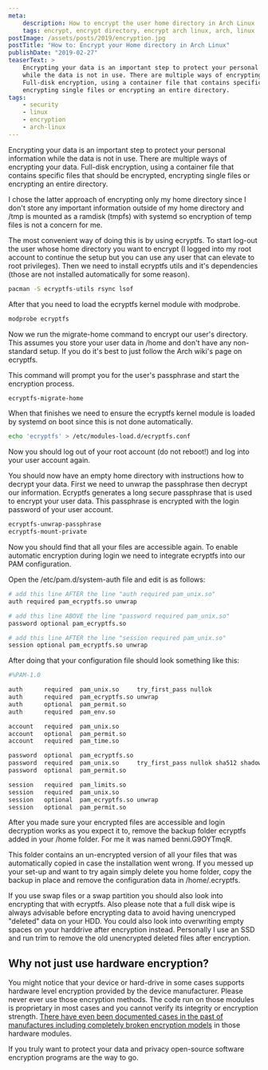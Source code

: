 ```yaml
---
meta:
    description: How to encrypt the user home directory in Arch Linux
    tags: encrypt, encrypt directory, encrypt arch linux, arch, linux
postImage: /assets/posts/2019/encryption.jpg
postTitle: "How to: Encrypt your Home directory in Arch Linux"
publishDate: "2019-02-27"
teaserText: >
    Encrypting your data is an important step to protect your personal information
    while the data is not in use. There are multiple ways of encrypting your data.
    Full-disk encryption, using a container file that contains specific files that should be encrypted,
    encrypting single files or encrypting an entire directory.
tags:
    - security
    - linux
    - encryption
    - arch-linux
---
```


Encrypting your data is an important step to protect your personal information while the data is not in use. There are multiple ways of encrypting your data. Full-disk encryption, using a container file that contains specific files that should be encrypted, encrypting single files or encrypting an entire directory.

I chose the latter approach of encrypting only my home directory since I don't store any important information outside of my home directory and /tmp is mounted as a ramdisk (tmpfs) with systemd so encryption of temp files is not a concern for me.

The most convenient way of doing this is by using ecryptfs. To start log-out the user whose home directory you want to encrypt (I logged into my root account to continue the setup but you can use any user that can elevate to root privileges). Then we need to install ecryptfs utils and it's dependencies (those are not installed automatically for some reason).

```bash
pacman -S ecryptfs-utils rsync lsof
```

After that you need to load the ecryptfs kernel module with modprobe.

```bash
modprobe ecryptfs
```

Now we run the migrate-home command to encrypt our user's directory. This assumes you store your user data in /home and don't have any non-standard setup. If you do it's best to just follow the Arch wiki's page on ecryptfs.

This command will prompt you for the user's passphrase and start the encryption process.

```bash
ecryptfs-migrate-home
```

When that finishes we need to ensure the ecryptfs kernel module is loaded by systemd on boot since this is not done automatically.

```bash
echo 'ecryptfs' > /etc/modules-load.d/ecryptfs.conf
```

Now you should log out of your root account (do not reboot!) and log into your user account again.

You should now have an empty home directory with instructions how to decrypt your data. First we need to unwrap the passphrase then decrypt our information. Ecryptfs generates a long secure passphrase that is used to encrypt your user data. This passphrase is encrypted with the login password of your user account.

```bash
ecryptfs-unwrap-passphrase
ecryptfs-mount-private
```

Now you should find that all your files are accessible again. To enable automatic encryption during login we need to integrate ecryptfs into our PAM configuration.

Open the /etc/pam.d/system-auth file and edit is as follows:

```bash
# add this line AFTER the line "auth required pam_unix.so"
auth required pam_ecryptfs.so unwrap

# add this line ABOVE the line "password required pam_unix.so"
password optional pam_ecryptfs.so

# add this line AFTER the line "session required pam_unix.so"
session optional pam_ecryptfs.so unwrap
```

After doing that your configuration file should look something like this:

```bash
#%PAM-1.0

auth      required  pam_unix.so     try_first_pass nullok
auth      required  pam_ecryptfs.so unwrap
auth      optional  pam_permit.so
auth      required  pam_env.so

account   required  pam_unix.so
account   optional  pam_permit.so
account   required  pam_time.so

password  optional  pam_ecryptfs.so
password  required  pam_unix.so     try_first_pass nullok sha512 shadow
password  optional  pam_permit.so

session   required  pam_limits.so
session   required  pam_unix.so
session   optional  pam_ecryptfs.so unwrap
session   optional  pam_permit.so
```

After you made sure your encrypted files are accessible and login decryption works as you expect it to, remove the backup folder ecryptfs added in your /home folder. For me it was named benni.G9OYTmqR.

This folder contains an un-encrypted version of all your files that was automatically copied in case the installation went wrong. If you messed up your set-up and want to try again simply delete you home folder, copy the backup in place and remove the configuration data in /home/.ecryptfs.

If you use swap files or a swap partition you should also look into encrypting that with ecryptfs. Also please note that a full disk wipe is always advisable before encrypting data to avoid having unencryped "deleted" data on your HDD. You could also look into overwriting empty spaces on your harddrive after encryption instead. Personally I use an SSD and run trim to remove the old unencrypted deleted files after encryption.

## Why not just use hardware encryption?

You might notice that your device or hard-drive in some cases supports hardware level encryption provided by the device manufacturer. Please never ever use those encryption methods. The code run on those modules is proprietary in most cases and you cannot verify its integrity or encryption strength.
[There have even been documented cases in the past of manufactures including completely broken encryption models](https://www.tomshardware.com/news/crucial-samsung-ssd-encryption-bypassed,38025.html) in those hardware modules.

If you truly want to protect your data and privacy open-source software encryption programs are the way to go.